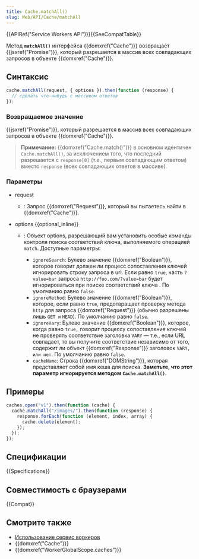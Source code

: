 ```yaml
---
title: Cache.matchAll()
slug: Web/API/Cache/matchAll
---
```


{{APIRef("Service Workers API")}}{{SeeCompatTable}}

Метод **`matchAll()`** интерфейса {{domxref("Cache")}} возвращает {{jsxref("Promise")}}, который разрешается в массив всех совпадающих запросов в объекте {{domxref("Cache")}}.

## Синтаксис

```js
cache.matchAll(request, { options }).then(function (response) {
  // сделать что-нибудь с массивом ответов
});
```

### Возвращаемое значение

{{jsxref("Promise")}}, который разрешается в массив всех совпадающих запросов в объекте {{domxref("Cache")}}.

> **Примечание:** {{domxref("Cache.match()")}} в основном идентичен `Cache.matchAll()`, за исключением того, что последний разрешается с `response[0]` (т.е., первым совпадающим ответом) вместо `response` (всех совпадающих ответов в массиве).

### Параметры

- request
  - : Запрос {{domxref("Request")}}, который вы пытаетесь найти в {{domxref("Cache")}}.
- options {{optional_inline}}

  - : Объект options, разрешающий вам установить особые команды контроля поиска соответствий ключа, выполняемого операцией `match`. Доступные параметры:

    - `ignoreSearch`: Булево значение {{domxref("Boolean")}}, которое говорит должен ли процесс сопоставления ключей игнорировать строку запроса в url. Если равно `true`, часть `?value=bar` запроса `http://foo.com/?value=bar` будет игнорироваться при поиске соответствий ключа . По умолчанию равно `false`.
    - `ignoreMethod`: Булево значение {{domxref("Boolean")}}, которое, если равно `true`, предотвращает проверку метода `http` для запроса {{domxref("Request")}} (обычно разрешены лишь `GET и` `HEAD`). По умолчанию равно `false`.
    - `ignoreVary`: Булево значение {{domxref("Boolean")}}, которое, когда равно `true,` говорит процессу сопоставления ключей не проверять соответствие заголовка `VARY` — т.е., если URL совпадает, то вы получите соответствие независимо от того, содержит ли объект {{domxref("Response")}} заголовок `VARY, или нет`. По умолчанию равно `false`.
    - `cacheName`: Строка {{domxref("DOMString")}}, которая представляет собой имя кеша для поиска. **Заметьте, что этот параметр игнорируется методом `Cache.matchAll()`.**

## Примеры

```js
caches.open("v1").then(function (cache) {
  cache.matchAll("/images/").then(function (response) {
    response.forEach(function (element, index, array) {
      cache.delete(element);
    });
  });
});
```

## Спецификации

{{Specifications}}

## Совместимость с браузерами

{{Compat}}

## Смотрите также

- [Использование сервис воркеров](/ru/docs/Web/API/ServiceWorker_API/Using_Service_Workers)
- {{domxref("Cache")}}
- {{domxref("WorkerGlobalScope.caches")}}
